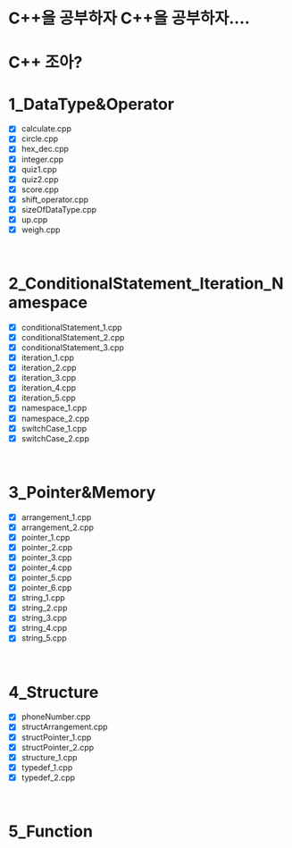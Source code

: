# C++을 공부하자 C++을 공부하자....

# C++ 조아?

<src img="https://images.unsplash.com/photo-1517694712202-14dd9538aa97?ixlib=rb-1.2.1&ixid=eyJhcHBfaWQiOjEyMDd9&auto=format&fit=crop&w=1050&q=80">

# 1_DataType&Operator

- [x] calculate.cpp
- [x] circle.cpp
- [x] hex_dec.cpp
- [x] integer.cpp
- [x] quiz1.cpp
- [x] quiz2.cpp
- [x] score.cpp
- [x] shift_operator.cpp
- [x] sizeOfDataType.cpp
- [x] up.cpp
- [x] weigh.cpp

<br>

# 2_ConditionalStatement_Iteration_Namespace

- [x] conditionalStatement_1.cpp
- [x] conditionalStatement_2.cpp
- [x] conditionalStatement_3.cpp
- [x] iteration_1.cpp
- [x] iteration_2.cpp
- [x] iteration_3.cpp
- [x] iteration_4.cpp
- [x] iteration_5.cpp
- [x] namespace_1.cpp
- [x] namespace_2.cpp
- [x] switchCase_1.cpp
- [x] switchCase_2.cpp

<br>

# 3_Pointer&Memory

- [x] arrangement_1.cpp
- [x] arrangement_2.cpp
- [x] pointer_1.cpp
- [x] pointer_2.cpp
- [x] pointer_3.cpp
- [x] pointer_4.cpp
- [x] pointer_5.cpp
- [x] pointer_6.cpp
- [x] string_1.cpp
- [x] string_2.cpp
- [x] string_3.cpp
- [x] string_4.cpp
- [x] string_5.cpp

<br>

# 4_Structure

- [x] phoneNumber.cpp
- [x] structArrangement.cpp
- [x] structPointer_1.cpp
- [x] structPointer_2.cpp
- [x] structure_1.cpp
- [x] typedef_1.cpp
- [x] typedef_2.cpp

<br>

# 5_Function
